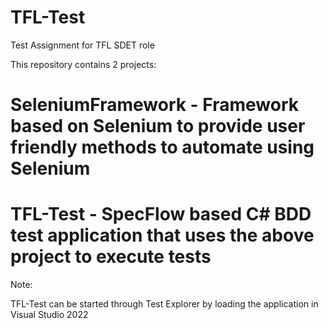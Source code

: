 # TFL-Test
Test Assignment for TFL SDET role

This repository contains 2 projects:

# SeleniumFramework - Framework based on Selenium to provide user friendly methods to automate using Selenium
# TFL-Test - SpecFlow based C# BDD test application that uses the above project to execute tests

Note:

TFL-Test can be started through Test Explorer by loading the application in Visual Studio 2022

